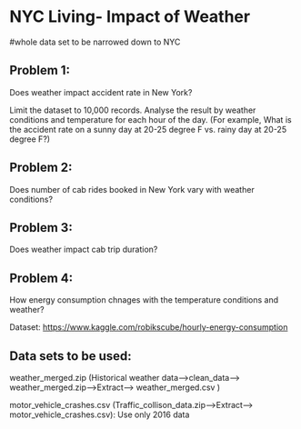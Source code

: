 # NYC Living- Impact of Weather
 
 #whole data set to be narrowed down to NYC
 


## Problem 1: 


Does weather impact accident rate in New York?


Limit the dataset to 10,000 records. Analyse the result by weather conditions and temperature for each hour of the day. (For example, What is the accident rate on a sunny day at 20-25 degree F vs. rainy day at 20-25 degree F?)


## Problem 2: 


Does number of cab rides booked in New York vary with weather conditions?


## Problem 3: 

Does weather impact cab trip duration?

## Problem 4:

How energy consumption chnages with the temperature conditions and weather?

Dataset: https://www.kaggle.com/robikscube/hourly-energy-consumption


## Data sets to be used: 


weather_merged.zip (Historical weather data-->clean_data--> weather_merged.zip-->Extract--> weather_merged.csv )


motor_vehicle_crashes.csv (Traffic_collison_data.zip-->Extract--> motor_vehicle_crashes.csv): Use only 2016 data
